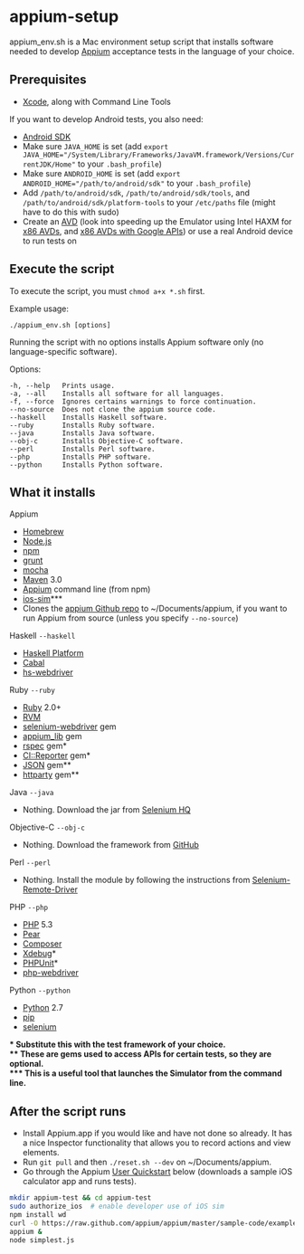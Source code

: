 appium-setup
============

appium_env.sh is a Mac environment setup script that installs software needed to develop [Appium](http://appium.io/) acceptance tests in the language of your choice.

Prerequisites
-------------

* [Xcode](https://developer.apple.com/xcode/), along with Command Line Tools

If you want to develop Android tests, you also need:
* [Android SDK](http://developer.android.com/sdk/index.html)
* Make sure `JAVA_HOME` is set (add `export JAVA_HOME="/System/Library/Frameworks/JavaVM.framework/Versions/CurrentJDK/Home"` to your `.bash_profile`)
* Make sure `ANDROID_HOME` is set (add `export ANDROID_HOME="/path/to/android/sdk"` to your `.bash_profile`)
* Add `/path/to/android/sdk`, `/path/to/android/sdk/tools`, and `/path/to/android/sdk/platform-tools` to your `/etc/paths` file (might have to do this with sudo)
* Create an [AVD](http://developer.android.com/tools/devices/index.html) (look into speeding up the Emulator using Intel HAXM for [x86 AVDs](http://developer.android.com/tools/devices/emulator.html#accel-vm), and [x86 AVDs with Google APIs](http://codebutler.com/2012/10/10/configuring-a-usable-android-emulator/)) or use a real Android device to run tests on

Execute the script
------------------

To execute the script, you must `chmod a+x *.sh` first.

Example usage:

    ./appium_env.sh [options]

Running the script with no options installs Appium software only (no language-specific software).

Options:

    -h, --help   Prints usage.
    -a, --all    Installs all software for all languages.
    -f, --force  Ignores certains warnings to force continuation.
    --no-source  Does not clone the appium source code.
    --haskell    Installs Haskell software.
    --ruby       Installs Ruby software.
    --java       Installs Java software.
    --obj-c      Installs Objective-C software.
    --perl       Installs Perl software.
    --php        Installs PHP software.
    --python     Installs Python software.

What it installs
----------------

Appium
* [Homebrew](http://brew.sh/)
* [Node.js](http://nodejs.org/)
* [npm](https://npmjs.org/)
* [grunt](http://gruntjs.com/)
* [mocha](http://visionmedia.github.io/mocha/)
* [Maven](http://maven.apache.org/) 3.0
* [Appium](http://appium.io/) command line (from npm)
* [ios-sim](https://github.com/phonegap/ios-sim)***
* Clones the [appium Github repo](https://github.com/appium/appium) to ~/Documents/appium, if you want to run Appium from source (unless you specify `--no-source`)

Haskell `--haskell`
* [Haskell Platform](http://www.haskell.org/platform/)
* [Cabal](http://www.haskell.org/cabal/users-guide/index.html)
* [hs-webdriver](https://github.com/kallisti-dev/hs-webdriver)

Ruby `--ruby`
* [Ruby](http://www.ruby-lang.org/en/) 2.0+
* [RVM](https://rvm.io/)
* [selenium-webdriver](http://rubygems.org/gems/selenium-webdriver) gem
* [appium_lib](http://rubygems.org/gems/appium_lib) gem
* [rspec](http://rubygems.org/gems/rspec) gem*
* [CI::Reporter](http://rubygems.org/gems/ci_reporter) gem*
* [JSON](http://flori.github.io/json/) gem**
* [httparty](http://rubygems.org/gems/httparty) gem**

Java `--java`
* Nothing. Download the jar from [Selenium HQ](http://www.seleniumhq.org/download/)

Objective-C `--obj-c`
* Nothing. Download the framework from [GitHub](https://github.com/appium/selenium-objective-c)

Perl `--perl`
* Nothing. Install the module by following the instructions from [Selenium-Remote-Driver](https://github.com/aivaturi/Selenium-Remote-Driver)

PHP `--php`
* [PHP](http://www.php.net/) 5.3
* [Pear](http://pear.php.net/)
* [Composer](http://getcomposer.org/)
* [Xdebug](http://xdebug.org/index.php)*
* [PHPUnit](http://phpunit.de/manual/)*
* [php-webdriver](https://github.com/Element-34/php-webdriver)

Python `--python`
* [Python](http://www.python.org/) 2.7
* [pip](http://www.pip-installer.org/en/latest/)
* [selenium](https://pypi.python.org/pypi/selenium)

**\* Substitute this with the test framework of your choice.**  
**\*\* These are gems used to access APIs for certain tests, so they are optional.**  
**\*\*\* This is a useful tool that launches the Simulator from the command line.**

After the script runs
---------------------

* Install Appium.app if you would like and have not done so already. It has a nice Inspector functionality that allows you to record actions and view elements.
* Run `git pull` and then `./reset.sh --dev` on ~/Documents/appium.
* Go through the Appium [User Quickstart](http://appium.io/getting-started.html) below (downloads a sample iOS calculator app and runs tests).

```bash
mkdir appium-test && cd appium-test
sudo authorize_ios  # enable developer use of iOS sim
npm install wd
curl -O https://raw.github.com/appium/appium/master/sample-code/examples/node/simplest.js
appium &
node simplest.js
```
